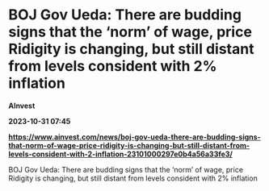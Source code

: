 # BOJ Gov Ueda: There are budding signs that the ‘norm’ of wage, price Ridigity is changing, but still distant from levels consident with 2% inflation
**AInvest**

**2023-10-31 07:45**

**https://www.ainvest.com/news/boj-gov-ueda-there-are-budding-signs-that-norm-of-wage-price-ridigity-is-changing-but-still-distant-from-levels-consident-with-2-inflation-23101000297e0b4a56a33fe3/**

BOJ Gov Ueda: There are budding signs that the ‘norm’ of wage, price Ridigity is changing, but still distant from levels consident with 2% inflation